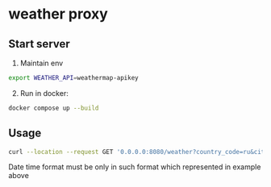 # weather proxy

## Start server

1. Maintain env
```bash
export WEATHER_API=weathermap-apikey
```

2. Run in docker:
```bash
docker compose up --build
```

## Usage

```bash
curl --location --request GET '0.0.0.0:8080/weather?country_code=ru&city=Moscow&date=2021-11-01 10:00'
```
Date time format must be only in such format which represented in example above
